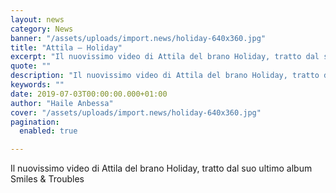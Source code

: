 ```yaml
---
layout: news
category: News
banner: "/assets/uploads/import.news/holiday-640x360.jpg"
title: "Attila – Holiday"
excerpt: "Il nuovissimo video di Attila del brano Holiday, tratto dal suo ultimo album Smiles & Troubles"
quote: ""
description: "Il nuovissimo video di Attila del brano Holiday, tratto dal suo ultimo album Smiles & Troubles"
keywords: ""
date: 2019-07-03T00:00:00.000+01:00
author: "Haile Anbessa"
cover: "/assets/uploads/import.news/holiday-640x360.jpg"
pagination:
  enabled: true

---
```


Il nuovissimo video di Attila del brano Holiday, tratto dal suo ultimo album Smiles & Troubles